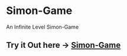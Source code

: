 # Simon-Game
An Infinite Level Simon-Game

## Try it Out here -> [Simon-Game](https://kudoc0nan.github.io/Simon-Game/)

